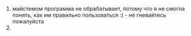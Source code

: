 1) майстемом программа не обрабатывает, потому что я не смогла понять, как им правильно пользоваться :( - не гневайтесь пожалуйста
2) 
